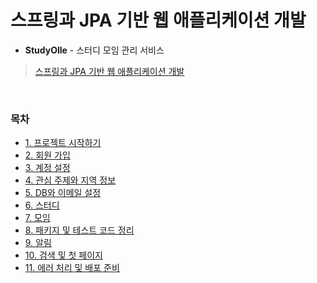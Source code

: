 # 스프링과 JPA 기반 웹 애플리케이션 개발
- **StudyOlle** - 스터디 모임 관리 서비스
> [스프링과 JPA 기반 웹 애플리케이션 개발](https://www.inflearn.com/course/%EC%8A%A4%ED%94%84%EB%A7%81-JPA-%EC%9B%B9%EC%95%B1#description)
<br>

### 목차
- [1. 프로젝트 시작하기](https://github.com/qlalzl9/TIL/blob/master/Spring_SpringBoot/devWebservice_Based_on_Spring_and_JPA/project_start.md)
- [2. 회원 가입]()
- [3. 계정 설정]()
- [4. 관심 주제와 지역 정보]()
- [5. DB와 이메일 설정]()
- [6. 스터디]()
- [7. 모임]()
- [8. 패키지 및 테스트 코드 정리]()
- [9. 알림]()
- [10. 검색 및 첫 페이지]()
- [11. 에러 처리 및 배포 준비]()
